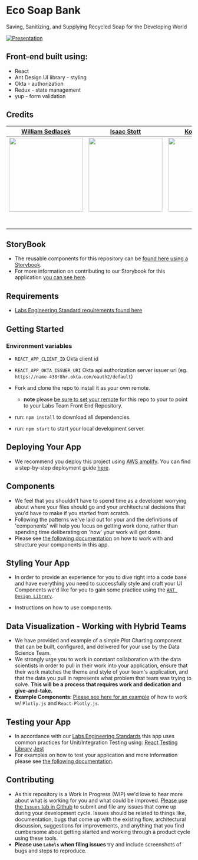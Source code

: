 # Eco Soap Bank

Saving, Sanitizing, and Supplying Recycled Soap for the Developing World

[![Presentation](http://img.youtube.com/vi/nup2R52hiuU/0.jpg)](https://youtu.be/ST1ois1TUYs)

## Front-end built using:
* React
* Ant Design UI library - styling
* Okta - authorization
* Redux - state management
* yup - form validation

## Credits
|  [William Sedlacek](https://github.com/wSedlacek/) |  [Isaac Stott](https://github.com/Istott/) |  [Kolade Junaid](https://github.com/Shamskol/) | [Francisco Barrios](https://github.com/shighetari)  |  [Alexander Heraimenka](https://github.com/hera/) |
|---|---|---|---|---|
| [<img src="https://avatars3.githubusercontent.com/u/8206108?s=400&u=07702a7ff0ff7b2f253178b801e26faa2af6ded8&v=4" width = "200" />](https://github.com/wSedlacek)   |  [<img src="https://avatars0.githubusercontent.com/u/59525203?s=400&u=76f4098f918d0a26a022315c092a7a01efe497e6&v=4" width = "200" />](https://github.com/Istott) | [<img src="https://avatars3.githubusercontent.com/u/50210745?s=400&u=5237aae954875353d9ea2b43118c3aa36fe46df7&v=4" width = "200" />](https://github.com/Shamskol)  | [<img src="https://avatars2.githubusercontent.com/u/47320015?s=400&u=6998c6b0dfe2b2aea8298d321789421df3d8d55f&v=4" width = "200" />](https://github.com/shighetari)  | [<img src="https://avatars1.githubusercontent.com/u/21314337?s=400&u=42a99b5f3a8f562fff6ef514ba4ee0248c2529d4&v=4" width = "200" />](https://github.com/hera)  |
| [<img src="https://github.com/favicon.ico" width="15"> ](https://github.com/wSedlacek)  |  [<img src="https://github.com/favicon.ico" width="15"> ](https://github.com/Istott) |  [<img src="https://github.com/favicon.ico" width="15"> ](https://github.com/Shamskol) | [<img src="https://github.com/favicon.ico" width="15"> ](https://github.com/shighetari)  |  [<img src="https://github.com/favicon.ico" width="15"> ](https://github.com/hera) |
| [<img src="https://static.licdn.com/sc/h/al2o9zrvru7aqj8e1x2rzsrca" width="15"> ](https://www.linkedin.com/in/wsedlacek/)  | [<img src="https://static.licdn.com/sc/h/al2o9zrvru7aqj8e1x2rzsrca" width="15"> ](https://www.linkedin.com/in/istott/)  |  [<img src="https://static.licdn.com/sc/h/al2o9zrvru7aqj8e1x2rzsrca" width="15"> ](https://www.linkedin.com/in/kolade-junaid/) |  [<img src="https://static.licdn.com/sc/h/al2o9zrvru7aqj8e1x2rzsrca" width="15"> ](https://www.linkedin.com/in/developerbarrios/) |  [<img src="https://static.licdn.com/sc/h/al2o9zrvru7aqj8e1x2rzsrca" width="15"> ](https://www.linkedin.com/in/aheraimenka/) |


## StoryBook

- The reusable components for this repository can be [found here using a Storybook](https://lambda-school-labs.github.io/labs-spa-starter/?path=/story/form-button--basic-usage).
- For more information on contributing to our Storybook for this application [you can see here](./src/stories/README.md).

## Requirements

- [Labs Engineering Standard requirements found here](https://labs.lambdaschool.com/topics/node-js/)

## Getting Started

### Environment variables

- `REACT_APP_CLIENT_ID` Okta client id
- `REACT_APP_OKTA_ISSUER_URI` Okta api authorization server issuer uri (eg. `https://name-438r8hr.okta.com/oauth2/default`)

- Fork and clone the repo to install it as your own remote.
  - **note** please [be sure to set your remote](https://help.github.jp/enterprise/2.11/user/articles/changing-a-remote-s-url/) for this repo to your to point to your Labs Team Front End Repository.
- run: `npm install` to download all dependencies.
- run: `npm start` to start your local development server.

## Deploying Your App

- We recommend you deploy this project using [AWS amplify](https://aws.amazon.com/amplify/). You can find a step-by-step deployment guide [here](./DEPLOYMENT_GUIDE.md).

## Components

- We feel that you shouldn't have to spend time as a developer worrying about where your files should go and your architectural decisions that you'd have to make if you started from scratch.
- Following the patterns we've laid out for your and the definitions of 'components' will help you focus on getting work done, rather than spending time deliberating on 'how' your work will get done.
- Please see [the following documentation](./src/components/README.md) on how to work with and structure your components in this app.

## Styling Your App

- In order to provide an experience for you to dive right into a code base and have everything you need to successfully style and craft your UI Components we'd like for you to gain some practice using the [`ANT Design Library`](https://ant.design/).

- Instructions on how to use components.

## Data Visualization - Working with Hybrid Teams

- We have provided and example of a simple Plot Charting component that can be built, configured, and delivered for your use by the Data Science Team.
- We strongly urge you to work in constant collaboration with the data scientists in order to pull in their work into your application, ensure that their work matches the theme and style of your team's application, and that the data you pull in represents what problem that team was trying to solve. **This will be a process that requires work and dedication and give-and-take.**
- **Example Components**: [Please see here for an example](./src/components/pages/ExampleDataViz/README.md) of how to work w/ `Plotly.js` and `React-Plotly.js`.

## Testing your App

- In accordance with our [Labs Engineering Standards](https://labs.lambdaschool.com/) this app uses common practices for Unit/Integration Testing using:
  [React Testing Library](https://github.com/testing-library/react-testing-library)
  [Jest](https://jestjs.io/)
- For examples on how to test your application and more information please see [the following documentation](./src/__tests__/README.md).

## Contributing

- As this repository is a Work In Progress (WIP) we'd love to hear more about what is working for you and what could be improved. [Please use the `Issues` tab in Github](https://github.com/Lambda-School-Labs/labs-spa-starter/issues) to submit and file any issues that come up during your development cycle. Issues should be related to things like, documentation, bugs that come up with the existing flow, architectural discussion, suggestions for improvements, and anything that you find cumbersome about getting started and working through a product cycle using these tools.
- **Please use `Labels` when filing issues** try and include screenshots of bugs and steps to reproduce.
